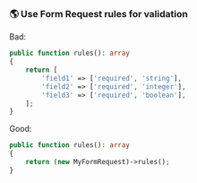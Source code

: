 ### 🌎 Use Form Request rules for validation

Bad:
```php
public function rules(): array
{
    return [
        'field1' => ['required', 'string'],
        'field2' => ['required', 'integer'],
        'field3' => ['required', 'boolean'],
    ];
}
```

Good:
```php
public function rules(): array
{
    return (new MyFormRequest)->rules();
}
```
